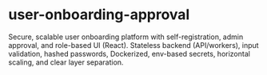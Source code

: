 # user-onboarding-approval
Secure, scalable user onboarding platform with self-registration, admin approval, and role-based UI (React). Stateless backend (API/workers), input validation, hashed passwords, Dockerized, env-based secrets, horizontal scaling, and clear layer separation.
